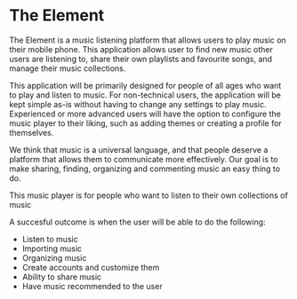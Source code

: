 # The Element  

The Element is a music listening platform that allows users to play music on their mobile phone. This application allows user to find new music other users are listening to, share their own playlists and favourite songs, and manage their music collections. 

This application will be primarily designed for people of all ages who want to play and listen to music. For non-technical users, the application will be kept simple as-is without having to change any settings to play music. Experienced or more advanced users will have the option to configure the music player to their liking, such as adding themes or creating a profile for themselves. 

We think that music is a universal language, and that people deserve a platform that allows them to communicate more effectively. Our goal is to make sharing, finding, organizing and commenting music an easy thing to do.


This music player is for people who want to listen to their own collections of music  


A succesful outcome is when the user will be able to do the following:
 - Listen to music
 - Importing music
 - Organizing music
 - Create accounts and customize them
 - Ability to share music
 - Have music recommended to the user

